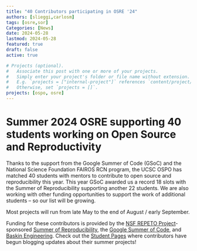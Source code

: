 ```yaml
---
title: "40 Contributors participating in OSRE '24" 
authors: [slieggi,carlosm]
tags: [osre,sor]
Categories: [News]
date: 2024-05-28
lastmod: 2024-05-28
featured: true
draft: false
active: true

# Projects (optional).
#   Associate this post with one or more of your projects.
#   Simply enter your project's folder or file name without extension.
#   E.g. `projects = ["internal-project"]` references `content/project/deep-learning/index.md`.
#   Otherwise, set `projects = []`.
projects: [ospo, osre]
---
```


# Summer 2024 OSRE supporting 40 students working on Open Source and Reproductivity

Thanks to the support from the Google Summer of Code (GSoC) and the National Science Foundation FAIROS RCN program, the UCSC OSPO has matched 40 students with mentors to contribute to open source and reproducibility this year. This year GSoC awarded us a record 18 slots with the Summer of Reproducibility supporting another 22 students.  We are also working with other funding opportunities to support the work of additional students – so our list will be growing. 

Most projects will run from late May to the end of August / early September.

Funding for these contributors is provided by the [NSF REPETO Project](https://www.nsf.gov/awardsearch/showAward?AWD_ID=2226407)-sponsored [Summer of Reproducibility](/sor), the [Google Summer of Code](https://summerofcode.withgoogle.com/), and [Baskin Engineering](https://engineering.ucsc.edu). 
Check out the [Student Pages](/osre24/#studentpages) where contributors have begun blogging updates about their summer projects!

